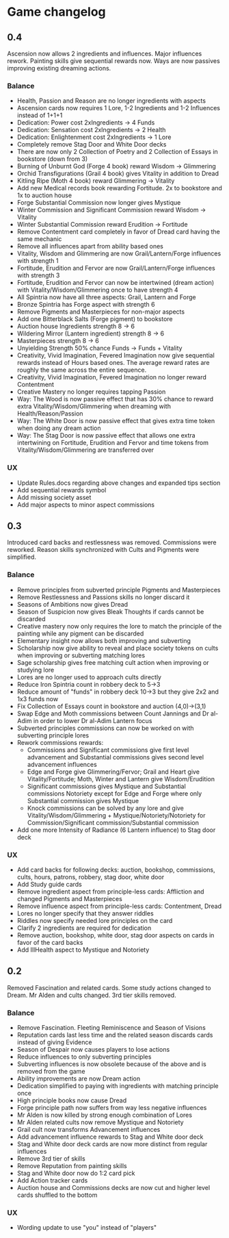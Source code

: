 # Game changelog

## 0.4

Ascension now allows 2 ingredients and influences. Major influences rework. Painting skills give sequential rewards now. Ways are now passives improving existing dreaming actions.

### Balance

- Health, Passion and Reason are no longer ingredients with aspects
- Ascension cards now requires 1 Lore, 1-2 Ingredients and 1-2 Influences instead of 1+1+1
- Dedication: Power cost 2xIngredients -> 4 Funds
- Dedication: Sensation cost 2xIngredients -> 2 Health
- Dedication: Enlightenment cost 2xIngredients -> 1 Lore
- Completely remove Stag Door and White Door decks
- There are now only 2 Collection of Poetry and 2 Collection of Essays in bookstore (down from 3)
- Burning of Unburnt God (Forge 4 book) reward Wisdom -> Glimmering
- Orchid Transfigurations (Grail 4 book) gives Vitality in addition to Dread
- Kitling Ripe (Moth 4 book) reward Glimmering -> Vitality
- Add new Medical records book rewarding Fortitude. 2x to bookstore and 1x to auction house
- Forge Substantial Commission now longer gives Mystique
- Winter Commission and Significant Commission reward Wisdom -> Vitality
- Winter Substantial Commission reward Erudition -> Fortitude
- Remove Contentment card completely in favor of Dread card having the same mechanic
- Remove all influences apart from ability based ones
- Vitality, Wisdom and Glimmering are now Grail/Lantern/Forge influences with strength 1
- Fortitude, Erudition and Fervor are now Grail/Lantern/Forge influences with strength 3
- Fortitude, Erudition and Fervor can now be intertwined (dream action) with Vitality/Wisdom/Glimmering once to have strength 4
- All Spintria now have all three aspects: Grail, Lantern and Forge
- Bronze Spintria has Forge aspect with strength 6
- Remove Pigments and Masterpieces for non-major aspects
- Add one Bitterblack Salts (Forge pigment) to bookstore
- Auction house Ingredients strength 8 -> 6
- Wildering Mirror (Lantern ingredient) strength 8 -> 6
- Masterpieces strength 8 -> 6
- Unyielding Strength 50% chance Funds -> Funds + Vitality
- Creativity, Vivid Imagination, Fevered Imagination now give sequential rewards instead of Hours based ones. The average reward rates are roughly the same across the entire sequence.
- Creativity, Vivid Imagination, Fevered Imagination no longer reward Contentment
- Creative Mastery no longer requires tapping Passion
- Way: The Wood is now passive effect that has 30% chance to reward extra Vitality/Wisdom/Glimmering when dreaming with Health/Reason/Passion
- Way: The White Door is now passive effect that gives extra time token when doing any dream action
- Way: The Stag Door is now passive effect that allows one extra intertwining on Fortitude, Erudition and Fervor and time tokens from Vitality/Wisdom/Glimmering are transferred over

### UX
- Update Rules.docs regarding above changes and expanded tips section
- Add sequential rewards symbol
- Add missing society asset
- Add major aspects to minor aspect commissions

## 0.3

Introduced card backs and restlessness was removed. Commissions were reworked. Reason skills synchronized with Cults and Pigments were simplified.

### Balance

- Remove principles from subverted principle Pigments and Masterpieces
- Remove Restlessness and Passions skills no longer discard it
- Seasons of Ambitions now gives Dread
- Season of Suspicion now gives Bleak Thoughts if cards cannot be discarded
- Creative mastery now only requires the lore to match the principle of the painting while any pigment can be discarded
- Elementary insight now allows both improving and subverting
- Scholarship now give ability to reveal and place society tokens on cults when improving or subverting matching lores
- Sage scholarship gives free matching cult action when improving or studying lore
- Lores are no longer used to approach cults directly
- Reduce Iron Spintria count in robbery deck to 5->3
- Reduce amount of "funds" in robbery deck 10->3 but they give 2x2 and 1x3 funds now
- Fix Collection of Essays count in bookstore and auction (4,0)->(3,1)
- Swap Edge and Moth commissions between Count Jannings and Dr al-Adim in order to lower Dr al-Adim Lantern focus
- Subverted principles commissions can now be worked on with subverting principle lores
- Rework commissions rewards:
  - Commissions and Significant commissions give first level advancement and Substantial commissions gives second level advancement influences
  - Edge and Forge give Glimmering/Fervor; Grail and Heart give Vitality/Fortitude; Moth, Winter and Lantern give Wisdom/Erudition
  - Significant commissions gives Mystique and Substantial commissions Notoriety except for Edge and Forge where only Substantial commission gives Mystique
  - Knock commissions can be solved by any lore and give Vitality/Wisdom/Glimmering + Mystique/Notoriety/Notoriety for Commission/Significant commission/Substantial commission
- Add one more Intensity of Radiance (6 Lantern influence) to Stag door deck

### UX

- Add card backs for following decks: auction, bookshop, commissions, cults, hours, patrons, robbery, stag door, white door
- Add Study guide cards
- Remove ingredient aspect from principle-less cards: Affliction and changed Pigments and Masterpieces
- Remove influence aspect from principle-less cards: Contentment, Dread
- Lores no longer specify that they answer riddles
- Riddles now specify needed lore principles on the card
- Clarify 2 ingredients are required for dedication
- Remove auction, bookshop, white door, stag door aspects on cards in favor of the card backs
- Add IllHealth aspect to Mystique and Notoriety

## 0.2

Removed Fascination and related cards. Some study actions changed to Dream. Mr Alden and cults changed. 3rd tier skills removed.

### Balance

- Remove Fascination. Fleeting Reminiscence and Season of Visions
- Reputation cards last less time and the related season discards cards instead of giving Evidence
- Season of Despair now causes players to lose actions
- Reduce influences to only subverting principles
- Subverting influences is now obsolete because of the above and is removed from the game
- Ability improvements are now Dream action
- Dedication simplified to paying with ingredients with matching principle once
- High principle books now cause Dread
- Forge principle path now suffers from way less negative influences
- Mr Alden is now killed by strong enough combination of Lores
- Mr Alden related cults now remove Mystique and Notoriety
- Grail cult now transforms Advancement influences
- Add advancement influence rewards to Stag and White door deck
- Stag and White door deck cards are now more distinct from regular influences
- Remove 3rd tier of skills
- Remove Reputation from painting skills
- Stag and White door now do 1:2 card pick
- Add Action tracker cards
- Auction house and Commissions decks are now cut and higher level cards shuffled to the bottom

### UX

- Wording update to use "you" instead of "players"